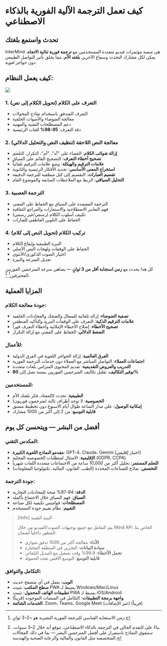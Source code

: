 # كيف تعمل الترجمة الآلية الفورية بالذكاء الاصطناعي

## تحدث واستمع بلغتك

InterMind هي منصة مؤتمرات فيديو متعددة المستخدمين مع **ترجمة فورية ثنائية الاتجاه**. يمكن لكل مشارك التحدث وسماع الآخرين **بلغته الأم**، مما يخلق تأثير التواصل الطبيعي دون حواجز لغوية.

## كيف يعمل النظام:

<!-- :::details Show diagram of AI translation process
::: -->

![](/interpretating.svg)

### 1. **التعرف على الكلام (تحويل الكلام إلى نص)**

- التعرف المتدفق باستخدام نماذج المحولات
- معالجة الضوضاء والأصوات الخلفية
- دعم المصطلحات التقنية والمهنية
- دقة التعرف: **95-98%** للغات الرئيسية

### 2. **معالجة النص اللاحقة (تنظيف النص والتحليل الدلالي)**

- **إزالة شوائب الكلام**: القضاء على "آه"، "أم"، التكرار، التلعثم
- **تصحيح أخطاء التعرف**: التصحيح القائم على السياق
- **علامات الترقيم والهيكلة**: وضع علامات الترقيم تلقائياً
- **استخراج المعنى الأساسي**: تحديد الأفكار الرئيسية والثانوية
- **تقسيم العبارات**: التقسيم إلى كتل منطقية للترجمة الدقيقة
- **التحليل السياقي**: الربط مع الملاحظات السابقة والموضوع العام

### 3. **الترجمة العصبية**

- الترجمة المعتمدة على السياق مع الحفاظ على المعنى
- فهم التعابير الاصطلاحية والاستعارات والمراجع الثقافية
- تكييف أسلوب الكلام (رسمي/غير رسمي)
- الحفاظ على التلوين العاطفي للعبارات

### 4. **تركيب الكلام (تحويل النص إلى كلام)**

- النبرة الطبيعية وإيقاع الكلام
- الحفاظ على الوقفات ولهجات النص الأصلي
- اختيار الصوت الذكوري/الأنثوي
- تعديل السرعة والنبرة

كل هذا يحدث مع **زمن استجابة أقل من 3 ثوانٍ** — يضاهي سرعة المترجمين الفوريين المحترفين[^1] [^2].

## المزايا العملية

### جودة معالجة الكلام:

- **تصفية الضوضاء**: إزالة تلقائية للسعال والضحك والمحادثات الخلفية
- **علامات الترقيم الذكية**: التعرف على الوقفات النبرية والتأكيد المنطقي
- **تصحيح الأخطاء**: إصلاح الأخطاء الإملائية وأخطاء التعرف فوراً
- **الضغط الدلالي**: الحفاظ على المعنى مع إزالة التكرار

### للأعمال:

- **الفرق العالمية**: إزالة الحواجز اللغوية في الفرق الدولية
- **اجتماعات العملاء**: التواصل المباشر مع العملاء دون خدمات الترجمة الفورية
- **التدريب والعروض التقديمية**: تقديم المحتوى المتزامن بلغات متعددة
- **توفير التكاليف**: تقليل تكاليف المترجمين الفوريين بنسبة تصل إلى **80%**

### للمستخدمين:

- **الطبيعية**: تحدث كالمعتاد، فكر بلغتك الأم
- **الخصوصية**: لا توجد أطراف ثالثة (مترجمون فوريون)
- **إمكانية الوصول**: على مدار الساعة طوال أيام الأسبوع دون تخطيط مسبق
- **قابلية التوسع**: من 2 إلى أكثر من 1000 مشارك

## أفضل من البشر — ويتحسن كل يوم

### المكدس التقني:

- **مقدمو النماذج اللغوية الكبيرة**: GPT-4، Claude، Gemini (اختيار إقليمي)
- **الإقليمية**: الامتثال لمتطلبات الخصوصية المحلية (GDPR، CCPA)
- **التعلم المستمر**: تحليل أكثر من 10,000 ساعة من الاجتماعات متعددة اللغات شهرياً
- **التخصص**: نماذج للصناعات المحددة (الطب، القانون، المالية، تكنولوجيا المعلومات)

### جودة الترجمة:

- **الدقة**: 94-97% صحة للمحادثات التجارية
- **السياق**: فهم السياق خلال الاجتماع بأكمله
- **المصطلحات**: قواميس تكيفية لكل صناعة
- **التقييم**: نظام تقييم جودة المستخدم

> [!info] البنية التقنية
>
> يتم التعامل مع جميع توجيهات الصوت/الفيديو من خلال Mind API الخاص بنا، المطور داخلياً لضمان:
>
> - **الأداء**: معالجة أكثر من 1000 تدفق متوازي
> - **سيادة البيانات**: التخزين في المنطقة المختارة
> - **تحمل الأخطاء**: 99.9% وقت تشغيل مع التبديل التلقائي
> - **قابلية التوسع**: التوسع الأفقي تحت الحمولة

### التكامل والتوافق:

- **الويب**: يعمل في أي متصفح حديث
- **سطح المكتب**: تثبيت PWA بسيط لـ Windows/Mac/Linux
- **تطبيقات الهاتف المحمول**: تثبيت PWA بسيط لـ iOS/Android
- **واجهة برمجة التطبيقات**: التكامل في المنصات الموجودة (قريباً)
- **الخدمات الشائعة**: Zoom، Teams، Google Meet (عبر الإضافات) (قريباً)

[^1]: زمن الاستجابة القياسي للترجمة الفورية البشرية هو ~2–3 ثوانٍ.

[^2]: بناءً على التقدم الحالي في الترجمة بالذكاء الاصطناعي، نتوقع أنه خلال 2–3 سنوات، ستتفوق النماذج باستمرار على أفضل المترجمين البشر — بما في ذلك المجالات المتخصصة مثل القانون والمالية والرعاية الصحية والهندسة.
